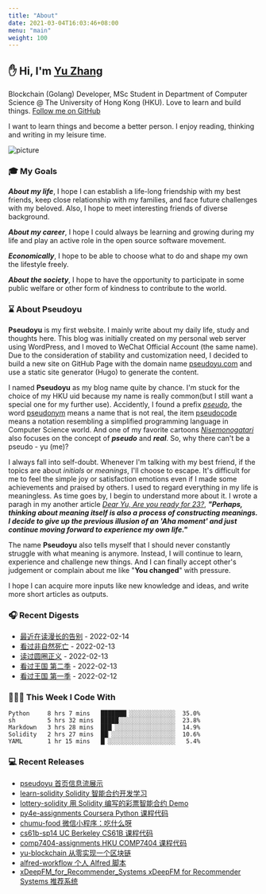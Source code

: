 ```yaml
---
title: "About"
date: 2021-03-04T16:03:46+08:00
menu: "main"
weight: 100
---
```


## ✋ Hi, I'm [Yu Zhang](https://www.pseudoyu.com)

Blockchain (Golang) Developer, MSc Student in Department of Computer Science @ The University of Hong Kong (HKU). Love to learn and build things. [Follow me on GitHub](https://github.com/pseudoyu)

I want to learn things and become a better person. I enjoy reading, thinking and writing in my leisure time.

![picture](https://cdn.jsdelivr.net/gh/pseudoyu/image_hosting@master/hugo_images/dino.gif)

### 🎓 My Goals
***About my life***, I hope I can establish a life-long friendship with my best friends, keep close relationship with my families, and face future challenges with my beloved. Also, I hope to meet interesting friends of diverse background.

***About my career***, I hope I could always be learning and growing during my life and play an active role in the open source software movement.

***Economically***, I hope to be able to choose what to do and shape my own the lifestyle freely.

***About the society***, I hope to have the opportunity to participate in some public welfare or other form of kindness to contribute to the world.

### ⌛️ About Pseudoyu

**Pseudoyu** is my first website. I mainly write about my daily life, study and thoughts here. This blog was initially created on my personal web server using WordPress, and I moved to WeChat Official Account (the same name). Due to the consideration of stability and customization need, I decided to build a new site on GitHub Page with the domain name [pseudoyu.com](https://www.pseudoyu.com/en) and use a static site generator (Hugo) to generate the content.

I named **Pseudoyu** as my blog name quite by chance. I'm stuck for the choice of my HKU uid because my name is really common(but I still want a special one for my further use). Accidently, I found a prefix [*pseudo*](https://www.oxfordlearnersdictionaries.com/definition/english/pseudo), the word [pseudonym](https://www.oxfordlearnersdictionaries.com/definition/english/pseudonym) means a name that is not real, the item [pseudocode](https://www.lexico.com/definition/pseudocode) means a notation resembling a simplified programming language in Computer Science world. And one of my favorite cartoons [*Nisemonogatari*](https://zh.wikipedia.org/wiki/偽物語) also focuses on the concept of ***pseudo*** and ***real***. So, why there can't be a pseudo - yu (me)?

I always fall into self-doubt. Whenever I'm talking with my best friend, if the topics are about *initials* or *meanings*, I'll choose to escape. It's difficult for me to feel the simple joy or satisfaction emotions even if I made some achievements and praised by others. I used to regard everything in my life is meaningless. As time goes by, I begin to understand more about it. I wrote a paragh in my another article [*Dear Yu, Are you ready for 23?*](https://www.pseudoyu.com/en/2020/06/06/yearly_review_23/), ***"Perhaps, thinking about meaning itself is also a process of constructing meanings. I decide to give up the previous illusion of an 'Aha moment' and just continue moving forward to experience my own life."***

The name **Pseudoyu** also tells myself that I should never constantly struggle with what meaning is anymore. Instead, I will continue to learn, experience and challenge new things. And I can finally accept other's judgement or complain about me like "**You changed**" with pressure.

I hope I can acquire more inputs like new knowledge and ideas, and write more short articles as outputs.

### 🎧 Recent Digests

<!-- douban starts -->
* <a href='https://book.douban.com/subject/30316475/' target='_blank'>最近在读漫长的告别</a> - 2022-02-14
* <a href='http://movie.douban.com/subject/27140017/' target='_blank'>看过非自然死亡</a> - 2022-02-13
* <a href='https://book.douban.com/subject/34815132/' target='_blank'>读过圆圈正义</a> - 2022-02-13
* <a href='http://movie.douban.com/subject/30306401/' target='_blank'>看过王国 第二季</a> - 2022-02-13
* <a href='http://movie.douban.com/subject/26947951/' target='_blank'>看过王国 第一季</a> - 2022-02-12
<!-- douban ends -->

### 👨🏻‍💻 This Week I Code With
<!-- code_time starts -->

```text
Python     8 hrs 7 mins   ███████▎░░░░░░░░░░░░░  35.0%
sh         5 hrs 32 mins  █████░░░░░░░░░░░░░░░░  23.8%
Markdown   3 hrs 28 mins  ███▏░░░░░░░░░░░░░░░░░  14.9%
Solidity   2 hrs 27 mins  ██▏░░░░░░░░░░░░░░░░░░  10.6%
YAML       1 hr 15 mins   █▏░░░░░░░░░░░░░░░░░░░   5.4%
```

<!-- code_time ends -->

### 💻 Recent Releases

<!-- recent_releases starts -->
* <a href=https://github.com/pseudoyu/pseudoyu/releases/tag/v1.1.0 target='_blank'>pseudoyu 首页信息流展示</a>
* <a href=https://github.com/pseudoyu/learn-solidity/releases/tag/v1.0.0 target='_blank'>learn-solidity Solidity 智能合约开发学习</a>
* <a href=https://github.com/pseudoyu/lottery-solidity/releases/tag/v1.0.0 target='_blank'>lottery-solidity 用 Solidity 编写的彩票智能合约 Demo</a>
* <a href=https://github.com/pseudoyu/py4e-assignments/releases/tag/v1.0.0 target='_blank'>py4e-assignments Coursera Python 课程代码</a>
* <a href=https://github.com/pseudoyu/chumu-food/releases/tag/v1.0.0 target='_blank'>chumu-food 微信小程序：吃什么呀</a>
* <a href=https://github.com/pseudoyu/cs61b-sp14/releases/tag/v0.0.1 target='_blank'>cs61b-sp14 UC Berkeley CS61B 课程代码</a>
* <a href=https://github.com/pseudoyu/comp7404-assignments/releases/tag/v1.0.0 target='_blank'>comp7404-assignments HKU COMP7404 课程代码</a>
* <a href=https://github.com/pseudoyu/yu-blockchain/releases/tag/v1.0.0 target='_blank'>yu-blockchain 从零实现一个区块链</a>
* <a href=https://github.com/pseudoyu/alfred-workflow/releases/tag/v0.0.1 target='_blank'>alfred-workflow 个人 Alfred 脚本</a>
* <a href=https://github.com/pseudoyu/xDeepFM_for_Recommender_Systems/releases/tag/v1.0.0 target='_blank'>xDeepFM_for_Recommender_Systems xDeepFM for Recommender Systems 推荐系统</a>
<!-- recent_releases ends -->